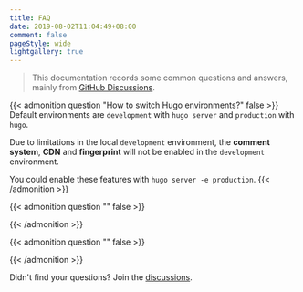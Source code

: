 ```yaml
---
title: FAQ
date: 2019-08-02T11:04:49+08:00
comment: false
pageStyle: wide
lightgallery: true
---
```


> This documentation records some common questions and answers, mainly from [GitHub Discussions](https://github.com/hugo-fixit/FixIt/discussions).

{{< admonition question "How to switch Hugo environments?" false >}}
Default environments are `development` with `hugo server` and `production` with `hugo`.

Due to limitations in the local `development` environment,
the **comment system**, **CDN** and **fingerprint** will not be enabled in the `development` environment.

You could enable these features with `hugo server -e production`.
{{< /admonition >}}

{{< admonition question "" false >}}

{{< /admonition >}}

{{< admonition question "" false >}}

{{< /admonition >}}

Didn't find your questions? Join the [discussions](https://github.com/hugo-fixit/FixIt/discussions/new?category=q-a).
